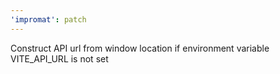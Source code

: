 ```yaml
---
'impromat': patch
---
```


Construct API url from window location if environment variable VITE_API_URL is not set
